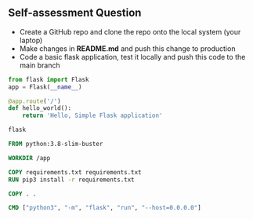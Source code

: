 ## Self-assessment Question 

- Create a GitHub repo and clone the repo onto the local system (your laptop)
- Make changes in  **README.md** and push this change to production
- Code a basic flask application, test it locally and push this code to the main branch

```python
from flask import Flask
app = Flask(__name__)

@app.route('/')
def hello_world():
    return 'Hello, Simple Flask application'
```
```txt
flask
```

```Dockerfile
FROM python:3.8-slim-buster

WORKDIR /app

COPY requirements.txt requirements.txt
RUN pip3 install -r requirements.txt

COPY . .

CMD ["python3", "-m", "flask", "run", "--host=0.0.0.0"]
```

